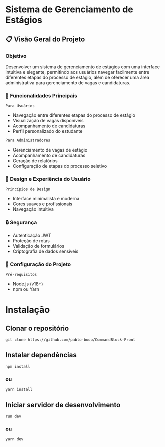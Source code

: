 # Sistema de Gerenciamento de Estágios
## 📋 Visão Geral do Projeto

### Objetivo
Desenvolver um sistema de gerenciamento de estágios com uma interface intuitiva e elegante, permitindo aos usuários navegar facilmente entre diferentes etapas do processo de estágio, além de oferecer uma área administrativa para gerenciamento de vagas e candidaturas.

### 🚀 Funcionalidades Principais

`Para Usuários`

- Navegação entre diferentes etapas do processo de estágio
- Visualização de vagas disponíveis
- Acompanhamento de candidaturas
- Perfil personalizado do estudante

`Para Administradores`

- Gerenciamento de vagas de estágio
- Acompanhamento de candidaturas
- Geração de relatórios
- Configuração de etapas do processo seletivo

### 🎨 Design e Experiência do Usuário
`Princípios de Design`

- Interface minimalista e moderna
- Cores suaves e profissionais
- Navegação intuitiva

### 🔒 Segurança

- Autenticação JWT
- Proteção de rotas
- Validação de formulários
- Criptografia de dados sensíveis

### 🚀 Configuração do Projeto
`Pré-requisitos`

- Node.js (v18+)
- npm ou Yarn

# Instalação

## Clonar o repositório

```git clone https://github.com/pablo-boop/CommandBlock-Front```

 ## Instalar dependências

```
npm install
```
### ou
```
yarn install
```

## Iniciar servidor de desenvolvimento

```
run dev
```
### ou
```
yarn dev
```
